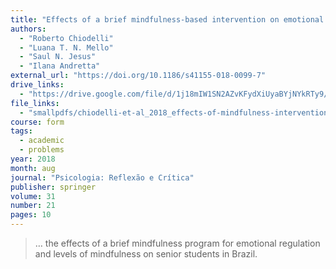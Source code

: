 ```yaml
---
title: "Effects of a brief mindfulness-based intervention on emotional regulation and levels of mindfulness in senior students"
authors:
  - "Roberto Chiodelli"
  - "Luana T. N. Mello"
  - "Saul N. Jesus"
  - "Ilana Andretta"
external_url: "https://doi.org/10.1186/s41155-018-0099-7"
drive_links:
  - "https://drive.google.com/file/d/1j18mIW1SN2AZvKFydXiUyaBYjNYkRTy9/view?usp=drivesdk"
file_links:
  - "smallpdfs/chiodelli-et-al_2018_effects-of-mindfulness-intervention.pdf"
course: form
tags:
  - academic
  - problems
year: 2018
month: aug
journal: "Psicologia: Reflexão e Crítica"
publisher: springer
volume: 31
number: 21
pages: 10
---
```


> … the effects of a brief mindfulness program for emotional regulation and levels of mindfulness on senior students in Brazil.

